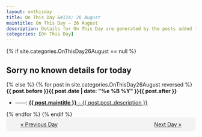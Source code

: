 ```yaml
---
layout: onthisday
title: On This Day &#124; 26 August
maintitle: On This Day — 26 August
description: Details for On This Day are generated by the posts added to the website so the content is subject to changes/updates over time.
categories: [On This Day]
---
```


{% if site.categories.OnThisDay26August == null %}
<h2>Sorry no known details for today</h2>
{% else %}
{% for post in site.categories.OnThisDay26August reversed %}
<strong>{{ post.before }}{{ post.date | date: "%e %B %Y" }}{{ post.after }}</strong>
<ul>
<li> ——: <a class="{{ post.class }}" href="{{ post.url }}"><strong>{{ post.maintitle }}</strong> - {{ post.post_description }}</a></li>
</ul>
{% endfor %}
{% endif %}
<br />
<div style="background-color: #f3f3f3; padding: 10px; border-radius: 5px; text-align: center; display: flex; justify-content: space-evenly;">
<a href="/onthisday/08/08-25">« Previous Day</a>
<span style="visibility:hidden;">[ Visit Leap Year February 29 ]</span>
<a href="/onthisday/08/08-27">Next Day »</a>
</div>
